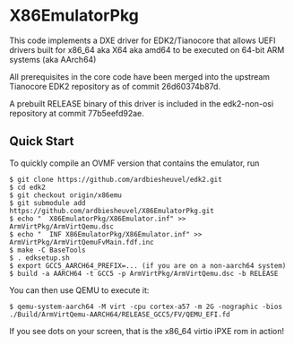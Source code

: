 # X86EmulatorPkg

This code implements a DXE driver for EDK2/Tianocore that allows UEFI
drivers built for x86_64 aka X64 aka amd64 to be executed on 64-bit
ARM systems (aka AArch64)

All prerequisites in the core code have been merged into the upstream
Tianocore EDK2 repository as of commit 26d60374b87d.

A prebuilt RELEASE binary of this driver is included in the edk2-non-osi
repository at commit 77b5eefd92ae.

## Quick Start

To quickly compile an OVMF version that contains the emulator, run

	$ git clone https://github.com/ardbiesheuvel/edk2.git
	$ cd edk2
	$ git checkout origin/x86emu
	$ git submodule add https://github.com/ardbiesheuvel/X86EmulatorPkg.git
	$ echo "  X86EmulatorPkg/X86Emulator.inf" >> ArmVirtPkg/ArmVirtQemu.dsc
	$ echo "  INF X86EmulatorPkg/X86Emulator.inf" >> ArmVirtPkg/ArmVirtQemuFvMain.fdf.inc
	$ make -C BaseTools
	$ . edksetup.sh
	$ export GCC5_AARCH64_PREFIX=... (if you are on a non-aarch64 system)
	$ build -a AARCH64 -t GCC5 -p ArmVirtPkg/ArmVirtQemu.dsc -b RELEASE

You can then use QEMU to execute it:

	$ qemu-system-aarch64 -M virt -cpu cortex-a57 -m 2G -nographic -bios ./Build/ArmVirtQemu-AARCH64/RELEASE_GCC5/FV/QEMU_EFI.fd

If you see dots on your screen, that is the x86_64 virtio iPXE rom in action!
